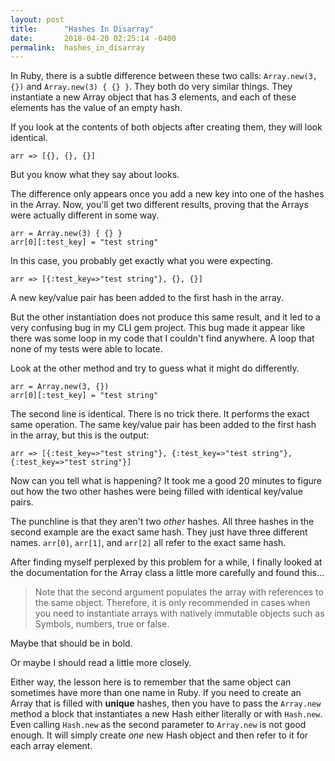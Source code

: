 ```yaml
---
layout: post
title:      "Hashes In Disarray"
date:       2018-04-20 02:25:14 -0400
permalink:  hashes_in_disarray
---
```


In Ruby, there is a subtle difference between these two calls: `Array.new(3, {})` and `Array.new(3) { {} }`. They both do very similar things. They instantiate a new Array object that has 3 elements, and each of these elements has the value of an empty hash.

If you look at the contents of both objects after creating them, they will look identical.

```
arr => [{}, {}, {}]
```

But you know what they say about looks.

The difference only appears once you add a new key into one of the hashes in the Array. Now, you'll get two different results, proving that the Arrays were actually different in some way.

```
arr = Array.new(3) { {} }
arr[0][:test_key] = "test string"
```

In this case, you probably get exactly what you were expecting.

```
arr => [{:test_key=>"test string"}, {}, {}]
```

A new key/value pair has been added to the first hash in the array.

But the other instantiation does not produce this same result, and it led to a very confusing bug in my CLI gem project. This bug made it appear like there was some loop in my code that I couldn't find anywhere. A loop that none of my tests were able to locate.

Look at the other method and try to guess what it might do differently.

```
arr = Array.new(3, {})
arr[0][:test_key] = "test string"
```

The second line is identical. There is no trick there. It performs the exact same operation. The same key/value pair has been added to the first hash in the array, but this is the output:

```
arr => [{:test_key=>"test string"}, {:test_key=>"test string"}, {:test_key=>"test string"}]
```

Now can you tell what is happening? It took me a good 20 minutes to figure out how the two other hashes were being filled with identical key/value pairs.

The punchline is that they aren't two *other* hashes. All three hashes in the second example are the exact same hash. They just have three different names. `arr[0]`, `arr[1]`, and `arr[2]` all refer to the exact same hash.

After finding myself perplexed by this problem for a while, I finally looked at the documentation for the Array class a little more carefully and found this...

> Note that the second argument populates the array with references to the same object. Therefore, it is only recommended in cases when you need to instantiate arrays with natively immutable objects such as Symbols, numbers, true or false.

Maybe that should be in bold.

Or maybe I should read a little more closely.

Either way, the lesson here is to remember that the same object can sometimes have more than one name in Ruby. If you need to create an Array that is filled with **unique** hashes, then you have to pass the `Array.new` method a block that instantiates a new Hash either literally or with `Hash.new`. Even calling `Hash.new` as the second parameter to `Array.new` is not good enough. It will simply create *one* new Hash object and then refer to it for each array element.
